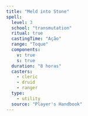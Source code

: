 ```yaml
---
title: "Meld into Stone"
spell:
  level: 3
  school: "transmutation"
  ritual: true
  castingTime: "Ação"
  range: "Toque"
  components:
    v: true
    s: true
  duration: "8 horas"
  casters:
    - cleric
    - druid
    - ranger
  type:
    - utility
  source: "Player's Handbook"
---
```

